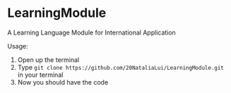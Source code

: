 # LearningModule
A Learning Language Module for International Application

Usage:

1. Open up the terminal 
2. Type `git clone https://github.com/20NataliaLui/LearningModule.git` in your terminal
3. Now you should have the code

